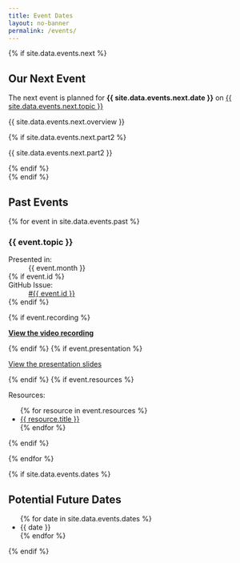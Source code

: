 ```yaml
---
title: Event Dates
layout: no-banner
permalink: /events/
---
```


{% if site.data.events.next %}
<div class="well">
    <h2 id="next-event">Our Next Event</h2>
    <p class="lead">The next event is planned for <strong>{{ site.data.events.next.date }}</strong> on <a href="https://github.com/esdc-devcop/esdc-devcop.github.io/issues/{{ site.data.events.next.id }}">{{ site.data.events.next.topic }}</a></p>
    <p>{{ site.data.events.next.overview }}</p>
    {% if site.data.events.next.part2 %}
    <p class="text-muted">{{ site.data.events.next.part2 }}</p>
    {% endif %}
</div>
{% endif %}

<h2>Past Events</h2>

{% for event in site.data.events.past %}

<section class="panel panel-default">
    <div class="panel-heading">
        <h3 class="panel-title" id="{{ event.topic | slugify }}">{{ event.topic }}</h3>
    </div>
    <div class="panel-body">
        <div class="pull-right mrgn-rght-lg text-muted small">
            <dl>
                <dt>Presented in:</dt>
                <dd>{{ event.month }}</dd>
    {% if event.id %}
                <dt>GitHub Issue:</dt>
                <dd><a href="https://github.com/esdc-devcop/esdc-devcop.github.io/issues/{{ event.id }}">#{{ event.id }}</a></dd>
    {% endif %}
            </dl>
        </div>
    {% if event.recording %}
        <p><strong><a href="{{ event.recording }}"><span class="glyphicon glyphicon-facetime-video"></span> View the video recording</a></strong></p>
    {% endif %}
    {% if event.presentation %}
        <p><a href="{{ event.presentation }}"><span class="glyphicon glyphicon-file"></span> View the presentation slides</a></p>
    {% endif %}
    {% if event.resources %}
        <p>Resources:</p>
        <ul>
        {% for resource in event.resources %}
            <li><a href="{{ resource.link }}">{{ resource.title }}</a></li>
        {% endfor %}
        </ul>
    {% endif %}
    </div>
</section>

{% endfor %}

{% if site.data.events.dates %}

## Potential Future Dates

<ul>
{% for date in site.data.events.dates %}
    <li>{{ date }}</li>
{% endfor %}
</ul>
{% endif %}

